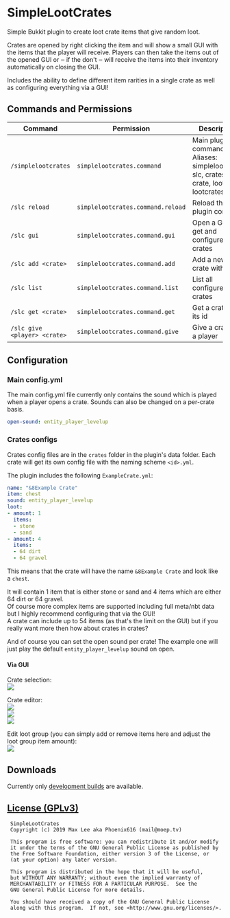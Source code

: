 # SimpleLootCrates
Simple Bukkit plugin to create loot crate items that give random loot. 

Crates are opened by right clicking the item and will show a small GUI with the items that the player will receive.
Players can then take the items out of the opened GUI or ‒ if the don't ‒ will receive the items into their inventory automatically on closing the GUI. 

Includes the ability to define different item rarities in a single crate as well as configuring everything via a GUI!

## Commands and Permissions
Command                       | Permission                        | Description 
------------------------------|-----------------------------------|----------------
`/simplelootcrates`           | `simplelootcrates.command`        | Main plugin command. Aliases: simplelootcrate, slc, crates, crate, lootcrate, lootcrates
`/slc reload`                 | `simplelootcrates.command.reload` | Reload the plugin config
`/slc gui`                    | `simplelootcrates.command.gui`    | Open a GUI to get and configure crates
`/slc add <crate>`            | `simplelootcrates.command.add`    | Add a new crate with an id
`/slc list`                   | `simplelootcrates.command.list`   | List all configured crates
`/slc get <crate>`            | `simplelootcrates.command.get`    | Get a crate by its id
`/slc give <player> <crate>`  | `simplelootcrates.command.give`   | Give a crate to a player

## Configuration

### Main config.yml
The main config.yml file currently only contains the sound which is played when a player opens a crate. Sounds can also be changed on a per-crate basis.
```yaml
open-sound: entity_player_levelup
```

### Crates configs
Crates config files are in the `crates` folder in the plugin's data folder. Each crate will get its own config file with the naming scheme `<id>.yml`.

The plugin includes the following `ExampleCrate.yml`:
```yaml
name: "&8Example Crate"
item: chest
sound: entity_player_levelup
loot:
- amount: 1
  items:
  - stone
  - sand
- amount: 4
  items:
  - 64 dirt
  - 64 gravel
```
This means that the crate will have the name `&8Example Crate` and look like a `chest`.

It will contain 1 item that is either stone or sand and 4 items which are either 64 dirt or 64 gravel.  
Of course more complex items are supported including full meta/nbt data but I highly recommend configuring that via the GUI!  
A crate can include up to 54 items (as that's the limit on the GUI) but if you really want more then how about crates in crates?

And of course you can set the open sound per crate! The example one will just play the default `entity_player_levelup` sound on open.

#### Via GUI

Crate selection:  
![](https://i.phoenix616.dev/fP51GJFY.png)

Crate editor:  
![](https://i.phoenix616.dev/fLEcilWI.png)  
![](https://i.phoenix616.dev/fIXDpMNd.png)  
![](https://i.phoenix616.dev/fISu6jZ6.png)

Edit loot group (you can simply add or remove items here and adjust the loot group item amount):  
![](https://i.phoenix616.dev/fMqPyqgh.png)

## Downloads
Currently only [development builds](https://ci.minebench.de/job/SimpleLootCrates/) are available.

## [License (GPLv3)](https://github.com/Minebench/SimpleLootCrates/blob/master/LICENSE)
```
 SimpleLootCrates
 Copyright (c) 2019 Max Lee aka Phoenix616 (mail@moep.tv)

 This program is free software: you can redistribute it and/or modify
 it under the terms of the GNU General Public License as published by
 the Free Software Foundation, either version 3 of the License, or
 (at your option) any later version.

 This program is distributed in the hope that it will be useful,
 but WITHOUT ANY WARRANTY; without even the implied warranty of
 MERCHANTABILITY or FITNESS FOR A PARTICULAR PURPOSE.  See the
 GNU General Public License for more details.

 You should have received a copy of the GNU General Public License
 along with this program.  If not, see <http://www.gnu.org/licenses/>.
```

